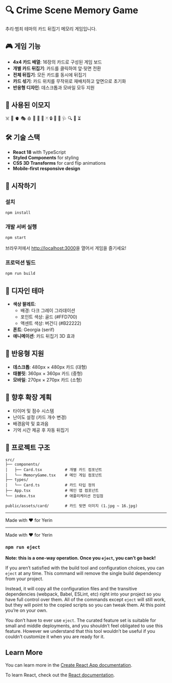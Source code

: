 # 🔍 Crime Scene Memory Game

추리·범죄 테마의 카드 뒤집기 메모리 게임입니다.

## 🎮 게임 기능

- **4x4 카드 배열**: 16장의 카드로 구성된 게임 보드
- **개별 카드 뒤집기**: 카드를 클릭하여 앞·뒷면 전환
- **전체 뒤집기**: 모든 카드를 동시에 뒤집기
- **카드 섞기**: 카드 위치를 무작위로 재배치하고 앞면으로 초기화
- **반응형 디자인**: 데스크톱과 모바일 모두 지원

## 🎯 사용된 이모지

☠️ 👣 🫀 🎭 🩸 👠 🎩 🎯 🃏 🔒 🔑 🧪 🩺 🔍 💼 ⏳

## 🛠 기술 스택

- **React 18** with TypeScript
- **Styled Components** for styling
- **CSS 3D Transforms** for card flip animations
- **Mobile-first responsive design**

## 🚀 시작하기

### 설치

```bash
npm install
```

### 개발 서버 실행

```bash
npm start
```

브라우저에서 [http://localhost:3000](http://localhost:3000)을 열어서 게임을 즐기세요!

### 프로덕션 빌드

```bash
npm run build
```

## 🎨 디자인 테마

- **색상 팔레트**: 
  - 배경: 다크 그레이 그라데이션
  - 포인트 색상: 골드 (#FFD700)
  - 액센트 색상: 버건디 (#B22222)
- **폰트**: Georgia (serif)
- **애니메이션**: 카드 뒤집기 3D 효과

## 📱 반응형 지원

- **데스크톱**: 480px × 480px 카드 (대형)
- **태블릿**: 360px × 360px 카드 (중형)
- **모바일**: 270px × 270px 카드 (소형)

## 🎯 향후 확장 계획

- 타이머 및 점수 시스템
- 난이도 설정 (카드 개수 변경)
- 배경음악 및 효과음
- 기억 시간 제공 후 자동 뒤집기

## 📁 프로젝트 구조

```
src/
├── components/
│   ├── Card.tsx          # 개별 카드 컴포넌트
│   └── MemoryGame.tsx    # 메인 게임 컴포넌트
├── types/
│   └── Card.ts           # 카드 타입 정의
├── App.tsx               # 메인 앱 컴포넌트
└── index.tsx             # 애플리케이션 진입점

public/assets/card/       # 카드 뒷면 이미지 (1.jpg ~ 16.jpg)
```

---

Made with ❤️ for Yerin

---

Made with ❤️ for Yerin

### `npm run eject`

**Note: this is a one-way operation. Once you `eject`, you can’t go back!**

If you aren’t satisfied with the build tool and configuration choices, you can `eject` at any time. This command will remove the single build dependency from your project.

Instead, it will copy all the configuration files and the transitive dependencies (webpack, Babel, ESLint, etc) right into your project so you have full control over them. All of the commands except `eject` will still work, but they will point to the copied scripts so you can tweak them. At this point you’re on your own.

You don’t have to ever use `eject`. The curated feature set is suitable for small and middle deployments, and you shouldn’t feel obligated to use this feature. However we understand that this tool wouldn’t be useful if you couldn’t customize it when you are ready for it.

## Learn More

You can learn more in the [Create React App documentation](https://facebook.github.io/create-react-app/docs/getting-started).

To learn React, check out the [React documentation](https://reactjs.org/).
